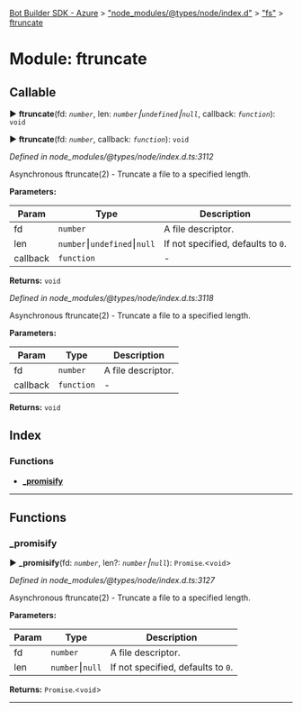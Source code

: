 [Bot Builder SDK - Azure](../README.md) > ["node_modules/@types/node/index.d"](../modules/_node_modules__types_node_index_d_.md) > ["fs"](../modules/_node_modules__types_node_index_d_._fs_.md) > [ftruncate](../modules/_node_modules__types_node_index_d_._fs_.ftruncate.md)



# Module: ftruncate

## Callable
► **ftruncate**(fd: *`number`*, len: *`number`⎮`undefined`⎮`null`*, callback: *`function`*): `void`

► **ftruncate**(fd: *`number`*, callback: *`function`*): `void`



*Defined in node_modules/@types/node/index.d.ts:3112*



Asynchronous ftruncate(2) - Truncate a file to a specified length.


**Parameters:**

| Param | Type | Description |
| ------ | ------ | ------ |
| fd | `number`   |  A file descriptor. |
| len | `number`⎮`undefined`⎮`null`   |  If not specified, defaults to `0`. |
| callback | `function`   |  - |





**Returns:** `void`



*Defined in node_modules/@types/node/index.d.ts:3118*



Asynchronous ftruncate(2) - Truncate a file to a specified length.


**Parameters:**

| Param | Type | Description |
| ------ | ------ | ------ |
| fd | `number`   |  A file descriptor. |
| callback | `function`   |  - |





**Returns:** `void`




## Index

### Functions

* [___promisify__](_node_modules__types_node_index_d_._fs_.ftruncate.md#___promisify__)



---
## Functions
<a id="___promisify__"></a>

###  ___promisify__

► **___promisify__**(fd: *`number`*, len?: *`number`⎮`null`*): `Promise`.<`void`>



*Defined in node_modules/@types/node/index.d.ts:3127*



Asynchronous ftruncate(2) - Truncate a file to a specified length.


**Parameters:**

| Param | Type | Description |
| ------ | ------ | ------ |
| fd | `number`   |  A file descriptor. |
| len | `number`⎮`null`   |  If not specified, defaults to `0`. |





**Returns:** `Promise`.<`void`>





___


